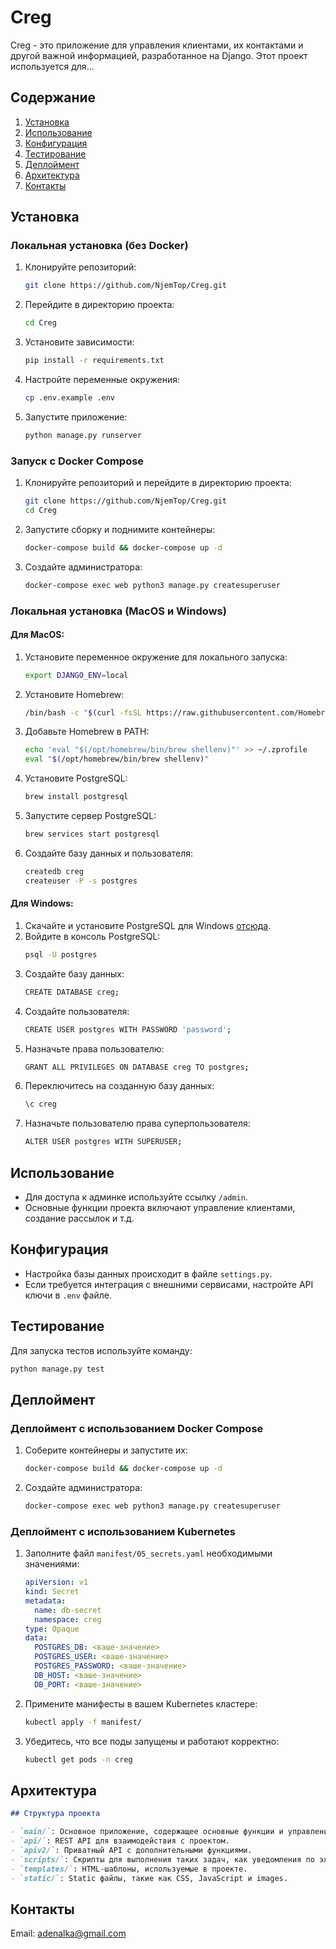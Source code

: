 # Creg

Creg - это приложение для управления клиентами, их контактами и другой важной информацией, разработанное на Django. Этот проект используется для...

## Содержание
1. [Установка](#Установка)
2. [Использование](#Использование)
3. [Конфигурация](#Конфигурация)
4. [Тестирование](#Тестирование)
5. [Деплоймент](#Деплоймент)
6. [Архитектура](#Архитектура)
7. [Контакты](#Контакты)

## Установка
### Локальная установка (без Docker)
1. Клонируйте репозиторий:
    ```bash
    git clone https://github.com/NjemTop/Creg.git
    ```
2. Перейдите в директорию проекта:
    ```bash
    cd Creg
    ```
3. Установите зависимости:
    ```bash
    pip install -r requirements.txt
    ```
4. Настройте переменные окружения:
    ```bash
    cp .env.example .env
    ```
5. Запустите приложение:
    ```bash
    python manage.py runserver
    ```

### Запуск с Docker Compose
1. Клонируйте репозиторий и перейдите в директорию проекта:
    ```bash
    git clone https://github.com/NjemTop/Creg.git
    cd Creg
    ```
2. Запустите сборку и поднимите контейнеры:
    ```bash
    docker-compose build && docker-compose up -d
    ```
3. Создайте администратора:
    ```bash
    docker-compose exec web python3 manage.py createsuperuser
    ```

### Локальная установка (MacOS и Windows)
#### Для MacOS:
1. Установите переменное окружение для локального запуска:
    ```bash
    export DJANGO_ENV=local
    ```
2. Установите Homebrew:
    ```bash
    /bin/bash -c "$(curl -fsSL https://raw.githubusercontent.com/Homebrew/install/HEAD/install.sh)"
    ```
3. Добавьте Homebrew в PATH:
    ```bash
    echo 'eval "$(/opt/homebrew/bin/brew shellenv)"' >> ~/.zprofile
    eval "$(/opt/homebrew/bin/brew shellenv)"
    ```
4. Установите PostgreSQL:
    ```bash
    brew install postgresql
    ```
5. Запустите сервер PostgreSQL:
    ```bash
    brew services start postgresql
    ```
6. Создайте базу данных и пользователя:
    ```bash
    createdb creg
    createuser -P -s postgres
    ```

#### Для Windows:
1. Скачайте и установите PostgreSQL для Windows [отсюда](https://www.postgresql.org/download/windows/).
2. Войдите в консоль PostgreSQL:
    ```bash
    psql -U postgres
    ```
3. Создайте базу данных:
    ```bash
    CREATE DATABASE creg;
    ```
4. Создайте пользователя:
    ```bash
    CREATE USER postgres WITH PASSWORD 'password';
    ```
5. Назначьте права пользователю:
    ```bash
    GRANT ALL PRIVILEGES ON DATABASE creg TO postgres;
    ```
6. Переключитесь на созданную базу данных:
    ```bash
    \c creg
    ```
7. Назначьте пользователю права суперпользователя:
    ```bash
    ALTER USER postgres WITH SUPERUSER;
    ```

## Использование
- Для доступа к админке используйте ссылку `/admin`.
- Основные функции проекта включают управление клиентами, создание рассылок и т.д.

## Конфигурация
- Настройка базы данных происходит в файле `settings.py`.
- Если требуется интеграция с внешними сервисами, настройте API ключи в `.env` файле.

## Тестирование
Для запуска тестов используйте команду:
```bash
python manage.py test
```

## Деплоймент
### Деплоймент с использованием Docker Compose
1. Соберите контейнеры и запустите их:
    ```bash
    docker-compose build && docker-compose up -d
    ```
2. Создайте администратора:
    ```bash
    docker-compose exec web python3 manage.py createsuperuser
    ```
### Деплоймент с использованием Kubernetes
1. Заполните файл `manifest/05_secrets.yaml` необходимыми значениями:
    ```yaml
    apiVersion: v1
    kind: Secret
    metadata:
      name: db-secret
      namespace: creg
    type: Opaque
    data:
      POSTGRES_DB: <ваше-значение>
      POSTGRES_USER: <ваше-значение>
      POSTGRES_PASSWORD: <ваше-значение>
      DB_HOST: <ваше-значение>
      DB_PORT: <ваше-значение>
    ```

2. Примените манифесты в вашем Kubernetes кластере:
    ```bash
    kubectl apply -f manifest/
    ```

3. Убедитесь, что все поды запущены и работают корректно:
    ```bash
    kubectl get pods -n creg
    ```

## Архитектура
```markdown
## Структура проекта

- `main/`: Основное приложение, содержащее основные функции и управление клиентами.
- `api/`: REST API для взаимодействия с проектом.
- `apiv2/`: Приватный API с дополнительными функциями.
- `scripts/`: Скрипты для выполнения таких задач, как уведомления по электронной почте, обновления и многое другое.
- `templates/`: HTML-шаблоны, используемые в проекте.
- `static/`: Static файлы, такие как CSS, JavaScript и images.
```

## Контакты
Email: adenalka@gmail.com
